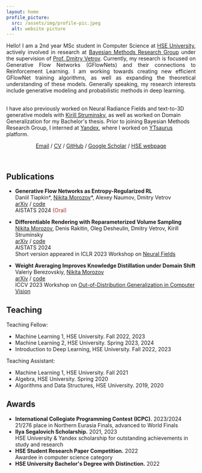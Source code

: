 ```yaml
---
layout: home
profile_picture:
  src: /assets/img/profile-pic.jpeg
  alt: website picture
---
```


<p align="justify">
Hello! I am a 2nd year MSc student in Computer Science at <a href="https://www.hse.ru/en/">HSE University</a>, actively involved in research at <a href="https://bayesgroup.ru/">Bayesian Methods Research Group</a> under the supervision of <a href="https://scholar.google.com/citations?user=7HU0UoUAAAAJ&hl=en">Prof. Dmitry Vetrov</a>. Currently, my research is focused on Generative Flow Networks (GFlowNets) and their connections to Reinforcement Learning. I am working towards creating new efficient GFlowNet training algorithms, as well as expanding the theoretical understanding of these models. Generally speaking, my research interests include generative modeling and probabilistic methods in deep learning. <br /> <br />
  
I have also previously worked on Neural Radiance Fields and text-to-3D generative models with <a href="https://scholar.google.com/citations?user=q69zIO0AAAAJ&hl=en">Kirill Struminsky</a>, as well as worked on Domain Generalization for my Bachelor's thesis. Prior to joining Bayesian Methods Research Group, I interned at <a href="https://yandex.com/company">Yandex</a>, where I worked on <a href="https://github.com/ytsaurus/ytsaurus">YTsaurus</a> platform. 
</p>

<p style="text-align: center;"> 
<a href="mailto:greatdraken@gmail.com">Email</a> / <a href="assets/CV/CV.pdf">CV</a> / <a href="https://github.com/GreatDrake">GitHub</a> / <a href="https://scholar.google.com/citations?user=00WbaisAAAAJ&hl=en">Google Scholar</a> / <a href="https://www.hse.ru/en/org/persons/225560347">HSE webpage</a>
</p>

&nbsp;

## Publications
* **Generative Flow Networks as Entropy-Regularized RL** \
Daniil Tiapkin&#42;, <ins>Nikita Morozov</ins>&#42;, Alexey Naumov, Dmitry Vetrov \
[arXiv](https://arxiv.org/abs/2310.12934) / [code](https://github.com/d-tiapkin/gflownet-rl) \
AISTATS 2024 <span style="color:brown">(Oral)</span>

* **Differentiable Rendering with Reparameterized Volume Sampling** \
<ins>Nikita Morozov</ins>, Denis Rakitin, Oleg Desheulin, Dmitry Vetrov, Kirill Struminsky \
[arXiv](https://arxiv.org/abs/2302.10970) / [code](https://github.com/GreatDrake/reparameterized-volume-sampling) \
AISTATS 2024 \
Short version appeared in ICLR 2023 Workshop on [Neural Fields](https://sites.google.com/view/neural-fields)

* **Weight Averaging Improves Knowledge Distillation under Domain Shift** \
Valeriy Berezovskiy, <ins>Nikita Morozov</ins> \
[arXiv](https://arxiv.org/abs/2309.11446) / [code](https://github.com/vorobeevich/distillation-in-dg) \
ICCV 2023 Workshop on [Out-of-Distribution Generalization in Computer Vision](https://www.ood-cv.org/index.html)

## Teaching

Teaching Fellow:

* Machine Learning 1, HSE University. Fall 2022, 2023
* Machine Learning 2, HSE University. Spring 2023, 2024
* Introduction to Deep Learning, HSE University. Fall 2022, 2023

Teaching Assistant:

* Machine Learning 1, HSE University. Fall 2021
* Algebra, HSE University. Spring 2020
* Algorithms and Data Structures, HSE University. 2019, 2020

## Awards

* **International Collegiate Programming Contest (ICPC).** 2023/2024 \
21/276 place in Northern Eurasia Finals, advanced to World Finals
* **Ilya Segalovich Scholarship.** 2021, 2023 \
HSE University & Yandex scholarship for outstanding achievements in study and research
* **HSE Student Research Paper Competition.** 2022 \
Awardee in computer science category
* **HSE University Bachelor's Degree with Distinction.** 2022 

